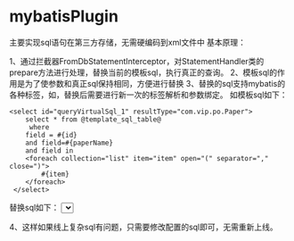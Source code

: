 # mybatisPlugin
主要实现sql语句在第三方存储，无需硬编码到xml文件中
基本原理：

1、通过拦截器FromDbStatementInterceptor，对StatementHandler类的prepare方法进行处理，替换当前的模板sql，执行真正的查询。
2、模板sql的作用是为了使参数和真正sql保持相同，方便进行替换
3、替换的sql支持mybatis的各种标签，如<if>，替换后需要进行新一次的标签解析和参数绑定。
  如模板sql如下：
  
	<select id="queryVirtualSql_1" resultType="com.vip.po.Paper">
        select * from @template_sql_table@
         where
        field = #{id}
        and field=#{paperName}
        and field in
        <foreach collection="list" item="item" open="(" separator="," close=")">
            #{item}
        </foreach>
     </select>
     
   替换sql如下：
  <select resultType="Paper" parameterType="java.lang.Integer" id="queryByPage">
   select * from paper
     where
   <if test=" id != null and id ==1">
       and attention != 'attention'
   </if>
    <if test=" id != null and id ==2">
       and attention != 'attention1'
   </if>
   <if test=" paperName != null and paperName != '' ">
      and paper_name=#{paperName}
   </if> 
   <if test=" list != null and list.size>0 ">
      and paper_type in
      <foreach collection="list" item="item" open="(" separator="," close=")">
       #{item}
     </foreach>
   </if>
   limit 1
</select>
 
4、这样如果线上复杂sql有问题，只需要修改配置的sql即可，无需重新上线。
